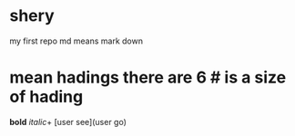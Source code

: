 # shery
my first repo
md means mark down
# mean hadings there are 6 # is a size of hading 
**bold** *italic*+
[user see](user go)